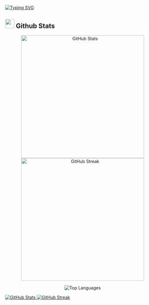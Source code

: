 [![Typing SVG](https://readme-typing-svg.demolab.com?font=Nunito&weight=20&size=35&pause=1000&color=FF3670&center=true&vCenter=true&width=900&height=120&lines=Welcome+to+my+Github+Profile!;I'm+Sebastian)](https://git.io/typing-svg)
<br>

## <img src="https://media.giphy.com/media/iY8CRBdQXODJSCERIr/giphy.gif" width="30px"> Github Stats 
<!-- 
![Sebastian's GitHub stats](https://github-readme-stats.vercel.app/api?username=SebastianVelasquezValle&show_icons=true&theme=radical)

![GitHub Streak](https://github-readme-streak-stats.herokuapp.com/?user=SebastianVelasquezValle&theme=radical&hide_border=false)

![Top Langs](https://github-readme-stats.vercel.app/api/top-langs/?username=SebastianVelasquezValle&langs_count=8&theme=radical)
-->

<p align="center">
  <img src="https://github-readme-stats.vercel.app/api?username=SebastianVelasquezValle&show_icons=true&theme=radical" alt="GitHub Stats" width="400" />
  <img src="https://github-readme-streak-stats.herokuapp.com/?user=SebastianVelasquezValle&theme=radical&hide_border=false" alt="GitHub Streak" width="400" />
</p>

<p align="center">
  <img src="https://github-readme-stats.vercel.app/api/top-langs/?username=SebastianVelasquezValle&langs_count=8&theme=radical" alt="Top Languages" />
</p>


<a href="https://github.com/SebastianVelasquezValle/SebastianVelasquezValle">
  <img src="https://github-readme-stats.vercel.app/api?username=SebastianVelasquezValle&show_icons=true&theme=radical" alt="GitHub Stats"/>
</a>
<a href="https://github.com/SebastianVelasquezValle/SebastianVelasquezValle">
  <img src="https://github-readme-streak-stats.herokuapp.com/?user=SebastianVelasquezValle&theme=radical&hide_border=false" alt="GitHub Streak"/>
</a>


